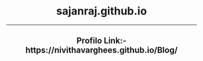 <h1 align="center">sajanraj.github.io</h1>

---------------------------------------

<h2 align="center">Profilo Link:- https://nivithavarghees.github.io/Blog/ <h2>
